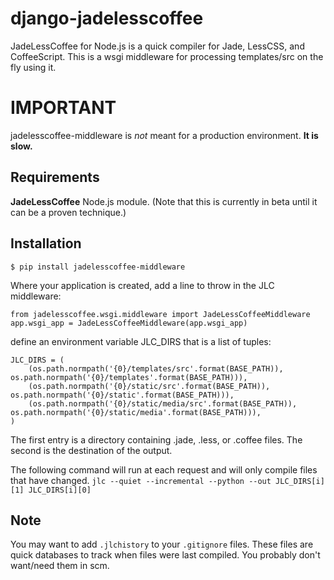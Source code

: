 django-jadelesscoffee
=====================

JadeLessCoffee for Node.js is a quick compiler for Jade, LessCSS, and CoffeeScript. This is a wsgi middleware for processing templates/src on the fly using it.

IMPORTANT
=========

jadelesscoffee-middleware is *not* meant for a production environment. **It is slow.**

Requirements
------------

**JadeLessCoffee** Node.js module. (Note that this is currently in beta until it can be a proven technique.)


Installation
------------

`$ pip install jadelesscoffee-middleware`

Where your application is created, add a line to throw in the JLC middleware:

`from jadelesscoffee.wsgi.middleware import JadeLessCoffeeMiddleware`
`app.wsgi_app = JadeLessCoffeeMiddleware(app.wsgi_app)`

define an environment variable JLC_DIRS that is a list of tuples:

    JLC_DIRS = (
        (os.path.normpath('{0}/templates/src'.format(BASE_PATH)), os.path.normpath('{0}/templates'.format(BASE_PATH))),
        (os.path.normpath('{0}/static/src'.format(BASE_PATH)), os.path.normpath('{0}/static'.format(BASE_PATH))),
        (os.path.normpath('{0}/static/media/src'.format(BASE_PATH)), os.path.normpath('{0}/static/media'.format(BASE_PATH))),
    )

The first entry is a directory containing .jade, .less, or .coffee files. The second is the destination of the output.

The following command will run at each request and will only compile files that have changed.
`jlc --quiet --incremental --python --out JLC_DIRS[i][1] JLC_DIRS[i][0]`

Note
----

You may want to add `.jlchistory` to your `.gitignore` files. These files are quick databases to track when files were last compiled. You probably don't want/need them in scm.